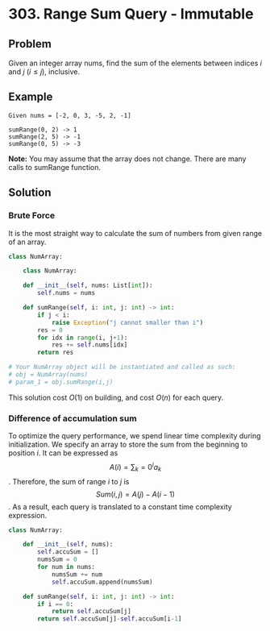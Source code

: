 # 303. Range Sum Query - Immutable

## Problem

Given an integer array nums, find the sum of the elements between indices $i$ and $j$ ($i ≤ j$), inclusive.

## Example

```
Given nums = [-2, 0, 3, -5, 2, -1]

sumRange(0, 2) -> 1
sumRange(2, 5) -> -1
sumRange(0, 5) -> -3
```

**Note:**
You may assume that the array does not change.
There are many calls to sumRange function.

## Solution

### Brute Force

It is the most straight way to calculate the sum of numbers from given range of an array.

```py
class NumArray:

    class NumArray:

    def __init__(self, nums: List[int]):
        self.nums = nums

    def sumRange(self, i: int, j: int) -> int:
        if j < i:
            raise Exception("j cannot smaller than i")
        res = 0
        for idx in range(i, j+1):
            res += self.nums[idx]
        return res

# Your NumArray object will be instantiated and called as such:
# obj = NumArray(nums)
# param_1 = obj.sumRange(i,j)
```

This solution cost $O(1)$ on building, and cost $O(n)$ for each query.

### Difference of accumulation sum

To optimize the query performance, we spend linear time complexity during initialization. We specify an array to store the sum from the beginning to position $i$. It can be expressed as $$A(i) = \sum_k=0^i a_k$$. Therefore, the sum of range $i$ to $j$ is $$Sum(i,j) = A(j)-A(i-1)$$. As a result, each query is translated to a constant time complexity expression.

```py
class NumArray:

    def __init__(self, nums):
        self.accuSum = []
        numsSum = 0
        for num in nums:
            numsSum += num
            self.accuSum.append(numsSum)

    def sumRange(self, i: int, j: int) -> int:
        if i == 0:
            return self.accuSum[j]
        return self.accuSum[j]-self.accuSum[i-1]
```
